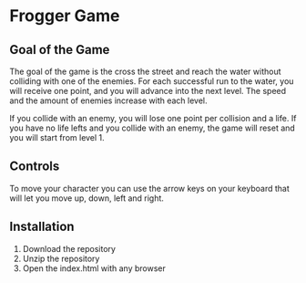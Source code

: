 Frogger Game
============

**Goal of the Game**
--------------------
The goal of the game is the cross the street and reach the water without colliding with one of the enemies.
For each successful run to the water, you will receive one point, and you will advance into the next level.
The speed and the amount of enemies increase with each level.

If you collide with an enemy, you will lose one point per collision and a life.
If you have no life lefts and you collide with an enemy, the game will reset and you will start from level 1.

**Controls**
------------
To move your character you can use the arrow keys on your keyboard that will let you move up, down, left and right.

**Installation**
----------------
 1. Download the repository
 2. Unzip the repository
 3. Open the index.html with any browser

